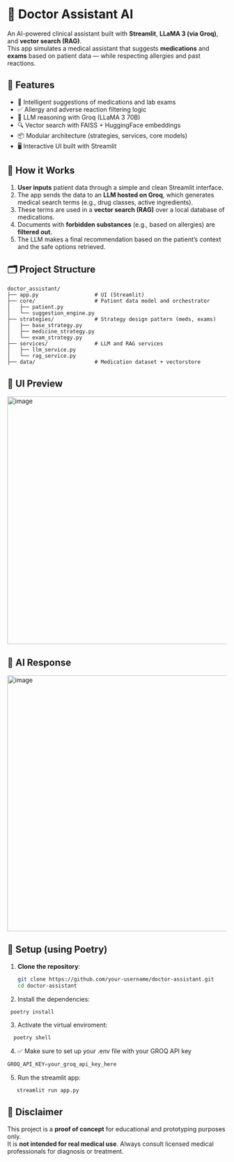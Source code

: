 # 🤖 Doctor Assistant AI

An AI-powered clinical assistant built with **Streamlit**, **LLaMA 3 (via Groq)**, and **vector search (RAG)**.  
This app simulates a medical assistant that suggests **medications** and **exams** based on patient data — while respecting allergies and past reactions.



## 🚀 Features

- 🔎 Intelligent suggestions of medications and lab exams
- ✅ Allergy and adverse reaction filtering logic
- 🧠 LLM reasoning with Groq (LLaMA 3 70B)
- 🔍 Vector search with FAISS + HuggingFace embeddings
- 📦 Modular architecture (strategies, services, core models)
- 🖥️ Interactive UI built with Streamlit



## 🧠 How it Works

1. **User inputs** patient data through a simple and clean Streamlit interface.
2. The app sends the data to an **LLM hosted on Groq**, which generates medical search terms (e.g., drug classes, active ingredients).
3. These terms are used in a **vector search (RAG)** over a local database of medications.
4. Documents with **forbidden substances** (e.g., based on allergies) are **filtered out**.
5. The LLM makes a final recommendation based on the patient’s context and the safe options retrieved.



## 🗂️ Project Structure

```
doctor_assistant/
├── app.py                  # UI (Streamlit)
├── core/                   # Patient data model and orchestrator
│   ├── patient.py
│   └── suggestion_engine.py
├── strategies/             # Strategy design pattern (meds, exams)
│   ├── base_strategy.py
│   ├── medicine_strategy.py
│   └── exam_strategy.py
├── services/               # LLM and RAG services
│   ├── llm_service.py
│   └── rag_service.py
├── data/                   # Medication dataset + vectorstore
```



## 📸 UI Preview

<img width="1266" height="568" alt="image" src="https://github.com/user-attachments/assets/526514c9-1770-4a52-976e-ef6a83a490e7" />

## 🧠 AI Response

<img width="1232" height="587" alt="image" src="https://github.com/user-attachments/assets/1e2ddfb7-0ce8-4a9e-a4f4-abce6d46e78a" />

## 🚀 Setup (using Poetry)

1. **Clone the repository**:
   ```bash
   git clone https://github.com/your-username/doctor-assistant.git
   cd doctor-assistant
   ```
2. Install the dependencies:

  ```bash
   poetry install
   ```

3. Activate the virtual enviroment:

 ```bash
   poetry shell
   ```

4. ✅ Make sure to set up your .env file with your GROQ API key

```python
GROQ_API_KEY=your_groq_api_key_here
```

5. Run the streamlit app:

```bash
   streamlit run app.py
   ```  

## 🤝 Disclaimer

This project is a **proof of concept** for educational and prototyping purposes only.  
It is **not intended for real medical use**. Always consult licensed medical professionals for diagnosis or treatment.
